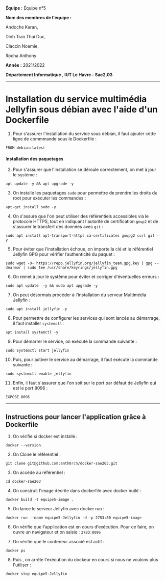 **Équipe :** Équipe n°5  

**Nom des membres de l'équipe :**  

Andoche Keran,  

Dinh Tran Thai Duc,  

Claccin Noemie,  

Rocha Anthony  


**Année :** 2021/2022   

**Département Informatique , IUT Le Havre - Sae2.03**

--------------------------------------------------------------------------------

# Installation du service  multimédia Jellyfin sous débian avec l'aide d'un Dockerfile

1. Pour s'assurer l'installation du service sous débian, il faut ajouter cette ligne de commmande sous le Dockerfile :
```shell
FROM debian:latest
``` 
 #### Installation des paquetages

2. Pour s'assurer que l'installation se déroule correctement, on met à jour le système :
```shell
apt update -y && apt upgrade -y
```

3. On installe les paquetages ```sudo``` pour permettre de prendre les droits du root pour exécuter les commandes :
```shell
apt-get install sudo -y
```

4. On s'assure que l'on peut utiliser des référentiels accessibles  via le protocole HTTPS, tout en indiquant l'autorité de certification ```gnup2``` et de s'assurer le transfert des données avec ```git``` :

```shell
sudo apt install apt-transport-https ca-certificates gnupg2 curl git -y
```

5. Pour éviter que l'installation échoue, on importe  la clé et le référentiel Jellyfin GPG pour vérifier l’authenticité du paquet :
```shell
sudo wget -O- https://repo.jellyfin.org/jellyfin_team.gpg.key | gpg --dearmor | sudo tee /usr/share/keyrings/jellyfin.gpg
```

6. On remet à jour le système pour éviter et corriger d'éventuelles erreurs :

```shell
sudo apt update  -y && sudo apt upgrade -y
```

7. On peut désormais procéder à l'installation du serveur Multimédia Jellyfin :

```shell
sudo apt install jellyfin -y
```

8. Pour permettre de configurer les services qui sont lancés au démarrage, il faut installer ```systemctl``` :

```shell
apt install systemctl -y
```

9. Pour démarrer le service, on exécute la commande suivante :

```shell
sudo systemctl start jellyfin
```

10. Puis, pour activer le service au démarrage, il faut exécuté la commande suivante :

```shell
sudo systemctl enable jellyfin
```

11. Enfin, il faut s'assurer que l'on soit sur le port par défaut de Jellyfin qui est le port 8096 :
```shell
EXPOSE 8096
```
--------------------------------------------------------------------------------

## Instructions pour lancer l'application grâce à Dockerfile

1. On vérifie si docker est installé :
```shell
docker --version
```

2. On Clone le référentiel :
 ```shell
git clone git@github.com:anth0rch/docker-sae203.git
```

3. On accède au référentiel :
```shell
cd docker-sae203
```

4. On construit l'image décrite dans dockerfile avec docker build : 
```shell
docker build -t equipe5-image .
```

5. On lance le serveur Jellyfin avec docker run :
```shell
docker run --name equipe5-Jellyfin -d -p 2783:80 equipe5-image
```

6. On vérifie que l'application est en cours d'exécution. Pour ce faire, on ouvre un navigateur et on saisie :  ```2783:8096```

7. On vérifie que le conteneur associé est actif :
```shell
docker ps
```

8. Puis , on arrête l'exécution du dockeur en cours si nous ne voulons plus l'utiliser :
```shell
docker stop equipe5-Jellyfin
```








